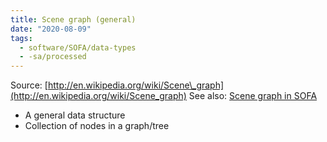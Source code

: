 ```yaml
---
title: Scene graph (general)
date: "2020-08-09"
tags:
  - software/SOFA/data-types
  - -sa/processed
---
```


Source: [http://en.wikipedia.org/wiki/Scene\_graph](http://en.wikipedia.org/wiki/Scene_graph)
See also: [Scene graph in SOFA](scene-graph-in-sofa.md)

*   A general data structure
*   Collection of nodes in a graph/tree

